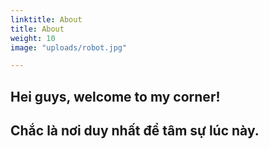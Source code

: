 ```yaml
---
linktitle: About
title: About
weight: 10
image: "uploads/robot.jpg"

---
```



## Hei guys, welcome to my corner! 

## Chắc là nơi duy nhất để tâm sự lúc này.   


